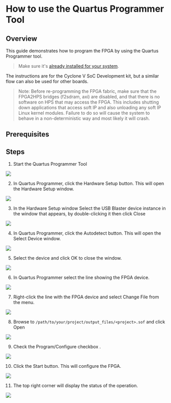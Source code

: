 # How to use the Quartus Programmer Tool

## Overview

This guide demonstrates how to program the FPGA by using the Quartus Programmer tool.

> Make sure it's [already installed for your system](programmer-download-install.md).

The instructions are for the Cyclone V SoC Development kit, but a similar flow can also be used for other boards.

> Note: Before re-programming the FPGA fabric, make sure that the FPGA2HPS bridges (f2sdram, axi) are disabled, and that there is no software on HPS that may access the FPGA.
> This includes shutting down applications that access soft IP and also unloading any soft IP Linux kernel modules.
> Failure to do so will cause the system to behave in a non-deterministic way and most likely it will crash.

## Prerequisites

## Steps

1. Start the Quartus Programmer Tool

![](assets/placeholder.png)

2. In Quartus Programmer, click the Hardware Setup button. This will open the Hardware Setup window.

![](assets/placeholder.png)

3. In the Hardware Setup window Select the USB Blaster device instance in the window that appears, by double-clicking it then click Close

![](assets/placeholder.png)

4. In Quartus Programmer, click the Autodetect button. This will open the Select Device window.

![](assets/placeholder.png)

5. Select the device and click OK to close the window.

![](assets/placeholder.png)

6. In Quartus Programmer select the line showing the FPGA device.

![](assets/placeholder.png)

7. Right-click the line with the FPGA device and select Change File from the menu.

![](assets/placeholder.png)

8. Browse to `/path/to/your/project/output_files/<project>.sof` and click Open

![](assets/placeholder.png)

9. Check the Program/Configure checkbox .

![](assets/placeholder.png)

10. Click the Start button. This will configure the FPGA.

![](assets/placeholder.png)

11. The top right corner will display the status of the operation.

![](assets/placeholder.png)
